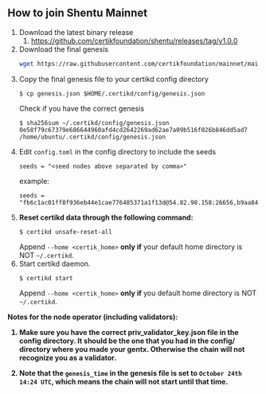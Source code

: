 ## How to join Shentu Mainnet

1. Download the latest binary release
    1. https://github.com/certikfoundation/shentu/releases/tag/v1.0.0
1. Download the final genesis
    ```bash
    wget https://raw.githubusercontent.com/certikfoundation/mainnet/main/shentu-1/genesis.json .
    ```
1. Copy the final genesis file to your certikd config directory
    ```
    $ cp genesis.json $HOME/.certikd/config/genesis.json
    ```
    Check if you have the correct genesis
    ```
    $ sha256sum ~/.certikd/config/genesis.json
    0e58f79c67379e686644960afd4cd2642269ad62ae7a09b516f026b846dd5ad7  /home/ubuntu/.certikd/config/genesis.json
    ```
2. Edit `config.toml` in the config directory to include the seeds
    ```
    seeds = "<seed nodes above separated by comma>"
    ```
    example:
    ```
    seeds = "fb6c1ac01ff8f936eb44e1cae776485371a1f13d@54.82.98.158:26656,b9aa84401f6d6d6d1693b23a60923fe3744ba007@35.153.208.110:26656,ca403870dafd302fb3bfae59946c41c3afdf43c1@3.238.76.49:26656,e19e98be21c63349b0e7249c586236f68efc1467@54.164.253.191:26656,ea4f586396ace26bd5c2c0222073d98b5b196bab@3.238.96.73:26656"
    ```
3. <b>Reset certikd data through the following command:</b>
    ```
    $ certikd unsafe-reset-all
    ```
    Append `--home <certik_home>` <b>only if</b> your default home directory is NOT `~/.certikd`.
4. Start certikd daemon.
    ```
    $ certikd start
    ```
    Append `--home <certik_home>` <b>only if</b> you default home directory is NOT `~/.certikd`.

<b>
Notes for the node operator (including validators):

1. Make sure you have the correct priv_validator_key.json file in the config directory. It should be the one that you had in the config/ directory where you made your gentx. Otherwise the chain will not recognize you as a validator.

1. Note that the `genesis_time` in the genesis file is set to `October 24th 14:24 UTC`, which means the chain will not start until that time.
</b>